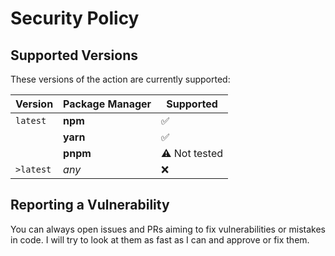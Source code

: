 # Security Policy

## Supported Versions

These versions of the action are currently supported:

| Version   | Package Manager | Supported            |
|-----------|-----------------|----------------------|
| `latest`  | **npm**         | :white_check_mark:   |
|           | **yarn**        | :white_check_mark:   |
|           | **pnpm**        | :warning: Not tested |
| `>latest` | *any*           | :x:                  |

## Reporting a Vulnerability

You can always open issues and PRs aiming to fix vulnerabilities or mistakes 
in code. I will try to look at them as fast as I can and approve or fix them.

